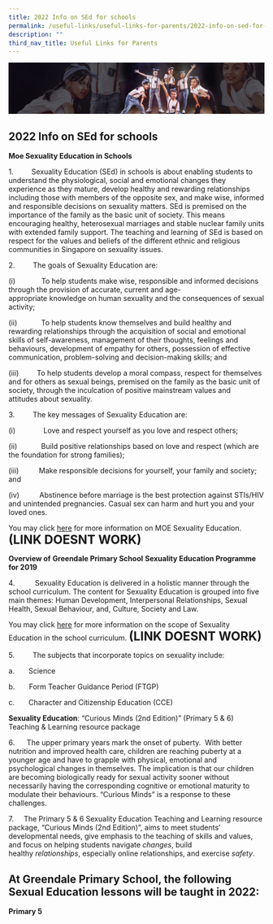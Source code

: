 ```yaml
---
title: 2022 Info on SEd for schools
permalink: /useful-links/useful-links-for-parents/2022-info-on-sed-for-schools/
description: ""
third_nav_title: Useful Links for Parents
---
```

![](/images/About%20Us/subbanner1.jpg)

## **2022 Info on SEd for schools**

**Moe Sexuality Education in Schools**

1.         Sexuality Education (SEd) in schools is about enabling students to understand the physiological, social and emotional changes they experience as they mature, develop healthy and rewarding relationships including those with members of the opposite sex, and make wise, informed and responsible decisions on sexuality matters. SEd is premised on the importance of the family as the basic unit of society. This means encouraging healthy, heterosexual marriages and stable nuclear family units with extended family support. The teaching and learning of SEd is based on respect for the values and beliefs of the different ethnic and religious communities in Singapore on sexuality issues.

2.         The goals of Sexuality Education are:

(i)             To help students make wise, responsible and informed decisions through the provision of accurate, current and age-appropriate knowledge on human sexuality and the consequences of sexual activity;

(ii)            To help students know themselves and build healthy and rewarding relationships through the acquisition of social and emotional skills of self-awareness, management of their thoughts, feelings and behaviours, development of empathy for others, possession of effective communication, problem-solving and decision-making skills; and

(iii)         To help students develop a moral compass, respect for themselves and for others as sexual beings, premised on the family as the basic unit of society, through the inculcation of positive mainstream values and attitudes about sexuality.

  

3.         The key messages of Sexuality Education are:

(i)              Love and respect yourself as you love and respect others;

(ii)            Build positive relationships based on love and respect (which are the foundation for strong families);

(iii)          Make responsible decisions for yourself, your family and society; and

(iv)          Abstinence before marriage is the best protection against STIs/HIV and unintended pregnancies. Casual sex can harm and hurt you and your loved ones.


You may click [here](https://www.moe.gov.sg/education/programmes/social-and-emotional-learning/sexuality-education) for more information on MOE Sexuality Education.  **<font size = 5>(LINK DOESNT WORK)</font>**

**Overview of** **Greendale Primary School** **Sexuality Education Programme for 2019**

4.          Sexuality Education is delivered in a holistic manner through the school curriculum. The content for Sexuality Education is grouped into five main themes: Human Development, Interpersonal Relationships, Sexual Health, Sexual Behaviour, and, Culture, Society and Law.

You may click [here](https://www.moe.gov.sg/education/programmes/social-and-emotional-learning/sexuality-education/scope-and-teaching-approach-of-sexuality-education-in-schools) for more information on the scope of Sexuality Education in the school curriculum.  **<font size = 5>(LINK DOESNT WORK)</font>**

5.         The subjects that incorporate topics on sexuality include:

a.       Science

b.       Form Teacher Guidance Period (FTGP)

c.       Character and Citizenship Education (CCE)

  

**Sexuality Education**: “Curious Minds (2nd Edition)” (Primary 5 & 6) Teaching & Learning resource package

6.      The upper primary years mark the onset of puberty.  With better nutrition and improved health care, children are reaching puberty at a younger age and have to grapple with physical, emotional and psychological changes in themselves. The implication is that our children are becoming biologically ready for sexual activity sooner without necessarily having the corresponding cognitive or emotional maturity to modulate their behaviours. “Curious Minds” is a response to these challenges.

7.     The Primary 5 & 6 Sexuality Education Teaching and Learning resource package, “Curious Minds (2nd Edition)”, aims to meet students’ developmental needs, give emphasis to the teaching of skills and values, and focus on helping students navigate _changes_, build healthy _relationships_, especially online relationships, and exercise _safety_.

At Greendale Primary School, the following Sexual Education lessons will be taught in 2022:
-------------------------------------------------------------------------------------------

  

**Primary 5**
